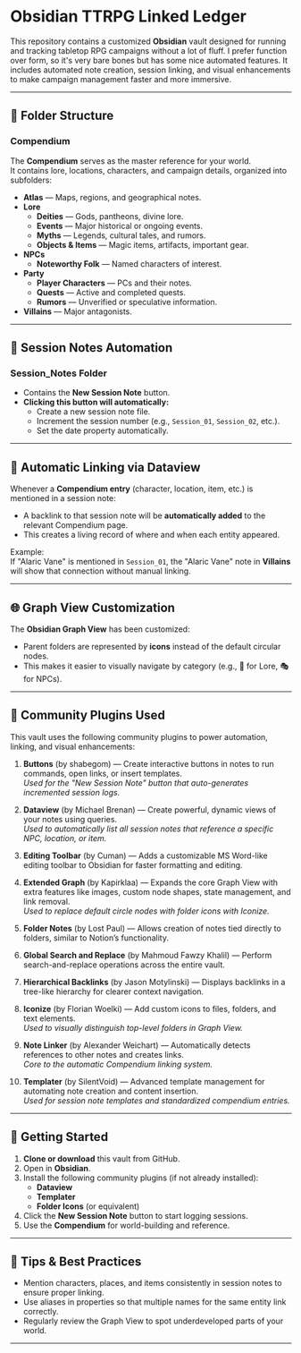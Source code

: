 # Obsidian TTRPG Linked Ledger

This repository contains a customized **Obsidian** vault designed for running and tracking tabletop RPG campaigns without a lot of fluff. I prefer function over form, so it's very bare bones but has some nice automated features.
It includes automated note creation, session linking, and visual enhancements to make campaign management faster and more immersive.

---

## 📂 Folder Structure

### Compendium
The **Compendium** serves as the master reference for your world.  
It contains lore, locations, characters, and campaign details, organized into subfolders:

- **Atlas** — Maps, regions, and geographical notes.
- **Lore**
  - **Deities** — Gods, pantheons, divine lore.
  - **Events** — Major historical or ongoing events.
  - **Myths** — Legends, cultural tales, and rumors.
  - **Objects & Items** — Magic items, artifacts, important gear.
- **NPCs**
  - **Noteworthy Folk** — Named characters of interest.
- **Party**
  - **Player Characters** — PCs and their notes.
  - **Quests** — Active and completed quests.
  - **Rumors** — Unverified or speculative information.
- **Villains** — Major antagonists.

---

## 📝 Session Notes Automation

### Session_Notes Folder
- Contains the **New Session Note** button.
- **Clicking this button will automatically:**
  - Create a new session note file.
  - Increment the session number (e.g., `Session_01`, `Session_02`, etc.).
  - Set the date property automatically.

---

## 🔗 Automatic Linking via Dataview

Whenever a **Compendium entry** (character, location, item, etc.) is mentioned in a session note:
- A backlink to that session note will be **automatically added** to the relevant Compendium page.
- This creates a living record of where and when each entity appeared.

Example:  
If "Alaric Vane" is mentioned in `Session_01`, the "Alaric Vane" note in **Villains** will show that connection without manual linking.

---

## 🌐 Graph View Customization

The **Obsidian Graph View** has been customized:
- Parent folders are represented by **icons** instead of the default circular nodes.
- This makes it easier to visually navigate by category (e.g., 📜 for Lore, 🎭 for NPCs).

---
## 🔌 Community Plugins Used

This vault uses the following community plugins to power automation, linking, and visual enhancements:

1. **Buttons** (by shabegom) — Create interactive buttons in notes to run commands, open links, or insert templates.  
   *Used for the "New Session Note" button that auto-generates incremented session logs.*

2. **Dataview** (by Michael Brenan) — Create powerful, dynamic views of your notes using queries.  
   *Used to automatically list all session notes that reference a specific NPC, location, or item.*

3. **Editing Toolbar** (by Cuman) — Adds a customizable MS Word-like editing toolbar to Obsidian for faster formatting and editing.  

4. **Extended Graph** (by Kapirklaa) — Expands the core Graph View with extra features like images, custom node shapes, state management, and link removal.  
   *Used to replace default circle nodes with folder icons with Iconize.*

5. **Folder Notes** (by Lost Paul) — Allows creation of notes tied directly to folders, similar to Notion’s functionality.  

6. **Global Search and Replace** (by Mahmoud Fawzy Khalil) — Perform search-and-replace operations across the entire vault.  

7. **Hierarchical Backlinks** (by Jason Motylinski) — Displays backlinks in a tree-like hierarchy for clearer context navigation.  

8. **Iconize** (by Florian Woelki) — Add custom icons to files, folders, and text elements.  
   *Used to visually distinguish top-level folders in Graph View.*

9. **Note Linker** (by Alexander Weichart) — Automatically detects references to other notes and creates links.  
   *Core to the automatic Compendium linking system.*

10. **Templater** (by SilentVoid) — Advanced template management for automating note creation and content insertion.  
    *Used for session note templates and standardized compendium entries.*

---
## 🚀 Getting Started

1. **Clone or download** this vault from GitHub.
2. Open in **Obsidian**.
3. Install the following community plugins (if not already installed):
   - **Dataview**
   - **Templater**
   - **Folder Icons** (or equivalent)
4. Click the **New Session Note** button to start logging sessions.
5. Use the **Compendium** for world-building and reference.

---

## 📌 Tips & Best Practices

- Mention characters, places, and items consistently in session notes to ensure proper linking.
- Use aliases in properties so that multiple names for the same entity link correctly.
- Regularly review the Graph View to spot underdeveloped parts of your world.

---